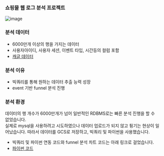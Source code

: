 ### 쇼핑몰 웹 로그 분석 프로젝트
![image](https://github.com/wbin0718/shoppingmall_weblog/assets/104637982/efa7a09d-a4b1-47d9-ab63-94a38afe3632)

### 분석 데이터
* 6000만개 이상의 행을 가지는 데이터
* 사용자아이디, 사용자 세션, 이벤트 타입, 시간등의 컬럼 포함
* [캐글 데이터](https://www.kaggle.com/datasets/mkechinov/ecommerce-behavior-data-from-multi-category-store)

### 분석 이유
* 빅쿼리를 통해 원하는 데이터 추출 능력 성장
* event 기반 funnel 분석 진행

### 분석 환경

데이터의 행 개수가 6000만개가 넘어 일반적인 RDBMS로는 빠른 분석 진행을 할 수 없었습니다.  
실제로 mysql을 사용하려고 시도하였으나 데이터 업로드가 되지 않고 튕기는 현상이 일어났습니다. 따라서 데이터를 GCS로 저장하고, 빅쿼리 및 파이썬을 사용했습니다.

* 빅쿼리 및 파이썬 연동 코드와 funnel 분석 차트 코드는 아래 링크로 걸었습니다.
* [파이썬 코드](https://github.com/wbin0718/shoppingmall_weblog/blob/master/shoppingmall_weblog.ipynb)

